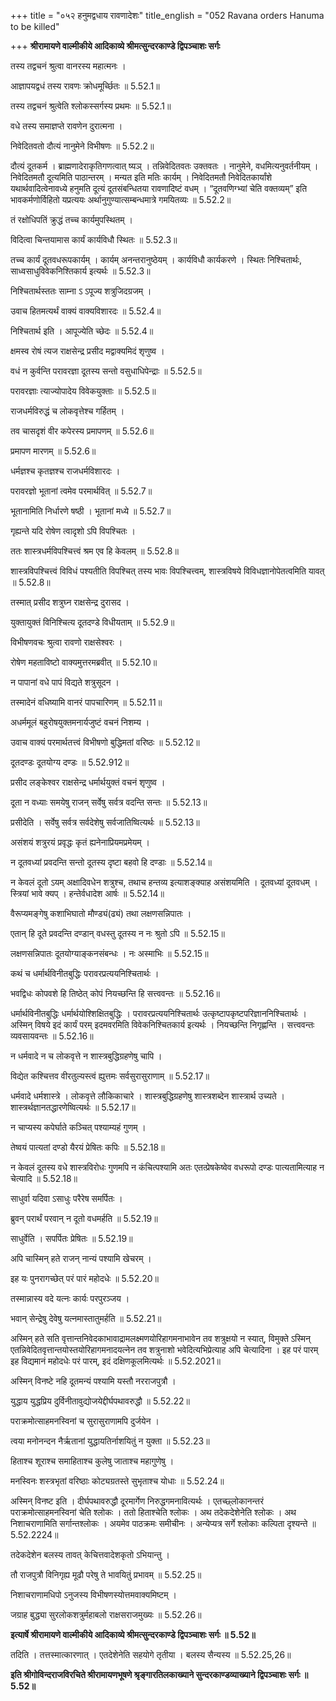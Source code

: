 +++
title = "०५२ हनुमद्वधाय रावणादेशः"
title_english = "052 Ravana orders Hanuma to be killed"

+++
**श्रीरामायणे वाल्मीकीये आदिकाव्ये श्रीमत्सुन्दरकाण्डे द्विपञ्चाशः सर्गः**

तस्य तद्वचनं श्रुत्वा वानरस्य महात्मनः ।

आज्ञापयद्वधं तस्य रावणः क्रोधमूर्च्छितः ॥ 5.52.1॥

तस्य तद्वचनं श्रुत्वेति श्लोकस्सर्गस्य प्रथमः ॥ 5.52.1॥

वधे तस्य समाज्ञप्ते रावणेन दुरात्मना ।

निवेदितवतो दौत्यं नानुमेने विभीषणः ॥ 5.52.2॥

दौत्यं दूतकर्म । ब्राह्मणादेराकृतिगणत्वात् ष्यञ् । तन्निवेदितवतः उक्तवतः । नानुमेने, वधमित्यनुवर्तनीयम् । निवेदितमतौ दूत्यमिति पाठान्तरम् । मन्यत इति मतिः कार्यम् । निवेदितमतौ निवेदितकार्यांशे यथार्थवादित्वेनावध्ये हनुमति दूत्यं दूतसंबन्धितया रावणादिष्टं वधम् । “दूतवणिग्भ्यां चेति वक्तव्यम्” इति भावकर्मणोर्विहितो यप्रत्ययः अर्थानुगुण्यात्सम्बन्धमात्रे गमयितव्यः ॥ 5.52.2॥

तं रक्षोधिपतिं क्रुद्धं तच्च कार्यमुपस्थितम् ।

विदित्वा चिन्तयामास कार्यं कार्यविधौ स्थितः ॥ 5.52.3॥

तच्च कार्यं दूतवधरूपकार्यम् । कार्यम् अनन्तरानुष्ठेयम् । कार्यविधौ कार्यकरणे । स्थितः निश्चितार्थः, साध्वसाधुविवेकनिश्तिकार्य इत्यर्थः ॥ 5.52.3॥

निश्चितार्थस्ततः साम्ना ऽ ऽपूज्य शत्रुजिदग्रजम् ।

उवाच हितमत्यर्थं वाक्यं वाक्यविशारदः ॥ 5.52.4॥

निश्चितार्थ इति । आपूज्येति च्छेदः ॥ 5.52.4॥

क्षमस्व रोषं त्यज राक्षसेन्द्र प्रसीद मद्वाक्यमिदं शृणुष्व ।

वधं न कुर्वन्ति परावरज्ञा दूतस्य सन्तो वसुधाधिपेन्द्राः ॥ 5.52.5॥

परावरज्ञाः त्याज्योपादेय विवेकयुक्ताः ॥ 5.52.5॥

राजधर्मविरुद्धं च लोकवृत्तेश्च गर्हितम् ।

तव चासदृशं वीर कपेरस्य प्रमापणम् ॥ 5.52.6॥

प्रमापण मारणम् ॥ 5.52.6॥

धर्मज्ञश्च कृतज्ञश्च राजधर्मविशारदः ।

परावरज्ञो भूतानां त्वमेव परमार्थवित् ॥ 5.52.7॥

भूतानामिति निर्धारणे षष्ठी । भूतानां मध्ये ॥ 5.52.7॥

गृह्यन्ते यदि रोषेण त्वादृशो ऽपि विपश्चितः ।

ततः शास्त्रधर्मविपश्चित्त्वं श्रम एव हि केवलम् ॥ 5.52.8॥

शास्त्रविपश्चित्त्वं विविधं पश्यतीति विपश्चित् तस्य भावः विपश्चित्त्वम्, शास्त्रविषये विविधज्ञानोपेतत्वमिति यावत् ॥ 5.52.8॥

तस्मात् प्रसीद शत्रुघ्न राक्षसेन्द्र दुरासद ।

युक्तायुक्तं विनिश्चित्य दूतदण्डे विधीयताम् ॥ 5.52.9॥

विभीषणवचः श्रुत्वा रावणो राक्षसेश्वरः ।

रोषेण महताविष्टो वाक्यमुत्तरमब्रवीत् ॥ 5.52.10॥

न पापानां वधे पापं विद्यते शत्रुसूदन ।

तस्मादेनं वधिष्यामि वानरं पापचारिणम् ॥ 5.52.11॥

अधर्ममूलं बहुरोषयुक्तमनार्यजुष्टं वचनं निशम्य ।

उवाच वाक्यं परमार्थतत्त्वं विभीषणो बुद्धिमतां वरिष्ठः ॥ 5.52.12॥

दूतदण्डः दूतयोग्य दण्डः ॥ 5.52.912॥

प्रसीद लङ्केश्वर राक्षसेन्द्र धर्मार्थयुक्तं वचनं शृणुष्व ।

दूता न वध्याः समयेषु राजन् सर्वेषु सर्वत्र वदन्ति सन्तः ॥ 5.52.13॥

प्रसीदेति । सर्वेषु सर्वत्र सर्वदेशेषु सर्वजातिष्वित्यर्थः ॥ 5.52.13॥

असंशयं शत्रुरयं प्रवृद्धः कृतं ह्यनेनाप्रियमप्रमेयम् ।

न दूतवध्यां प्रवदन्ति सन्तो दूतस्य दृष्टा बहवो हि दण्डाः ॥ 5.52.14॥

न केवलं दूतो ऽयम् अक्षादिवधेन शत्रुश्च, तथाच हन्तव्य इत्याशङ्क्याह असंशयमिति । दूतवध्यां दूतवधम् । स्त्रियां भावे क्यप् । हन्तेर्वधादेश आर्षः ॥ 5.52.14॥

वैरूप्यमङ्गेषु कशाभिघातो मौण्ड्यं(ढ्यं) तथा लक्षणसन्निपातः ।

एतान् हि दूते प्रवदन्ति दण्डान् वधस्तु दूतस्य न नः श्रुतो ऽपि ॥ 5.52.15॥

लक्षणसन्निपातः दूतयोग्याङ्कनसंबन्धः । नः अस्माभिः ॥ 5.52.15॥

कथं च धर्मार्थविनीतबुद्धिः परावरप्रत्ययनिश्चितार्थः ।

भवद्विधः कोपवशे हि तिष्ठेत् कोपं नियच्छन्ति हि सत्त्ववन्तः ॥ 5.52.16॥

धर्मार्थविनीतबुद्धिः धर्मार्थयोश्शिक्षितबुद्धिः । परावरप्रत्ययनिश्चितार्थः उत्कृष्टापकृष्टपरिज्ञाननिश्चितार्थः । अस्मिन् विषये इदं कार्यं परम् इदमवरमिति विवेकनिश्चितकार्य इत्यर्थः । नियच्छन्ति निगृह्णन्ति । सत्त्ववन्तः व्यवसायवन्तः ॥ 5.52.16॥

न धर्मवादे न च लोकवृत्ते न शास्त्रबुद्धिग्रहणेषु चापि ।

विद्येत कश्चित्तव वीरतुल्यस्त्वं ह्युत्तमः सर्वसुरासुराणाम् ॥ 5.52.17॥

धर्मवादे धर्मशास्त्रे । लोकवृत्ते लौकिकाचारे । शास्त्रबुद्धिग्रहणेषु शास्त्रशब्देन शास्त्रार्थ उच्यते । शास्त्रर्थज्ञानतद्धारणेष्वित्यर्थः ॥ 5.52.17॥

न चाप्यस्य कपेर्घाते कञ्चित् पश्याम्यहं गुणम् ।

तेष्वयं पात्यतां दण्डो यैरयं प्रेषितः कपिः ॥ 5.52.18॥

न केवलं दूतस्य वधे शास्त्रविरोधः गुणमपि न कंचित्पश्यामि अतः एतत्प्रेषकेष्वेव वधरूपो दण्डः पात्यतामित्याह न चेत्यादि ॥ 5.52.18॥

साधुर्वा यदिवा ऽसाधुः परैरेष समर्पितः ।

ब्रुवन् परार्थं परवान् न दूतो वधमर्हति ॥ 5.52.19॥

साधुर्वेति । सपर्पितः प्रेषितः ॥ 5.52.19॥

अपि चास्मिन् हते राजन् नान्यं पश्यामि खेचरम् ।

इह यः पुनरागच्छेत् परं पारं महोदधेः ॥ 5.52.20॥

तस्मान्नास्य वदे यत्नः कार्यः परपुरञ्जय ।

भवान् सेन्द्रेषु देवेषु यत्नमास्तातुमर्हति ॥ 5.52.21॥

अस्मिन् हते सति वृत्तान्तनिवेदकाभावाद्रामलक्ष्मणयोरिहागमनाभावेन तव शत्रुक्षयो न स्यात्, विमुक्ते ऽस्मिन् एतन्निवेदितवृत्तान्तयोस्तयोरिहागमनादयत्नेन तव शत्रुनाशो भवेदित्यभिप्रेत्याह अपि चेत्यादिना । इह परं पारम् इह विद्यमानं महोदधेः परं पारम्, इदं दक्षिणकूलमित्यर्थः ॥ 5.52.2021॥

अस्मिन् विनष्टे नहि दूतमन्यं पश्यामि यस्तौ नरराजपुत्रौ ।

युद्धाय युद्धप्रिय दुर्विनीतावुद्योजयेद्दीर्घपथावरुद्धौ ॥ 5.52.22॥

पराक्रमोत्साहमनस्विनां च सुरासुराणामपि दुर्जयेन ।

त्वया मनोनन्दन नैर्ऋतानां युद्धायतिर्नाशयितुं न युक्ता ॥ 5.52.23॥

हिताश्च शूराश्च समाहिताश्च कुलेषु जाताश्च महागुणेषु ।

मनस्विनः शस्त्रभृतां वरिष्ठाः कोट्यग्रतस्ते सुभृताश्च योधाः ॥ 5.52.24॥

अस्मिन् विनष्ट इति । दीर्घपथावरुद्धौ दूरमार्गेण निरुद्धगमनावित्यर्थः । एतच्छ्लोकानन्तरं पराक्रमोत्साहमनस्विनां चेति श्लोकः । ततो हिताश्चेति श्लोकः । अथ तदेकदेशेनेति श्लोकः । अथ निशाचराणामिति सर्गान्तश्लोकः । अयमेव पाठक्रमः समीचीनः । अन्येप्यत्र सर्गे श्लोकाः कल्पिता दृश्यन्ते ॥ 5.52.2224॥

तदेकदेशेन बलस्य तावत् केचित्तवादेशकृतो ऽभियान्तु ।

तौ राजपुत्रौ विनिगृह्य मूढौ परेषु ते भावयितुं प्रभावम् ॥ 5.52.25॥

निशाचराणामधिपो ऽनुजस्य विभीषणस्योत्तमवाक्यमिष्टम् ।

जग्राह बुद्ध्या सुरलोकशत्रुर्महाबलो राक्षसराजमुख्यः ॥ 5.52.26॥

**इत्यार्षे श्रीरामायणे वाल्मीकीये आदिकाव्ये श्रीमत्सुन्दरकाण्डे द्विपञ्चाशः सर्गः ॥ 5.52॥**

तदिति । तत्तस्मात्कारणात् । एतदेशेनेति सहयोगे तृतीया । बलस्य सैन्यस्य ॥ 5.52.25,26॥

**इति श्रीगोविन्दराजविरचिते श्रीरामायणभूषणे श्रृङ्गारतिलकाख्याने सुन्दरकाण्डव्याख्याने द्विपञ्चाशः सर्गः ॥ 5.52॥**
